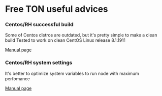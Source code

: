 # Free TON useful advices


### Centos/RH successful build

Some of Centos distros are outdated, but it's pretty simple to make a clean build
Tested to work on clean CentOS Linux release 8.1.1911

[Manual page](build/README.md)


### Centos/RH system settings

It's better to optimize system variables to run node with maximum perfomance

[Manual page](system/README.md)
